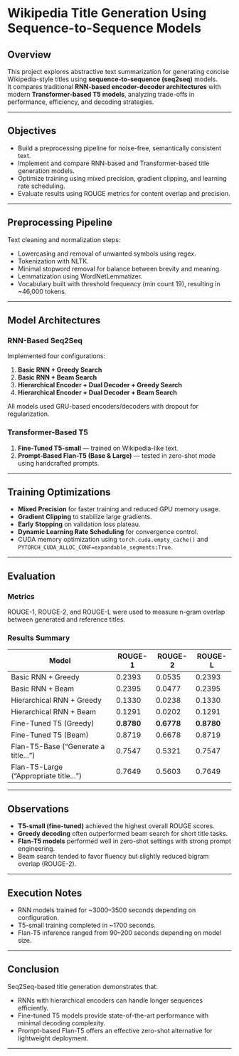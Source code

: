 # Wikipedia Title Generation Using Sequence-to-Sequence Models

## Overview
This project explores abstractive text summarization for generating concise Wikipedia-style titles using **sequence-to-sequence (seq2seq)** models.  
It compares traditional **RNN-based encoder-decoder architectures** with modern **Transformer-based T5 models**, analyzing trade-offs in performance, efficiency, and decoding strategies.

---

## Objectives
- Build a preprocessing pipeline for noise-free, semantically consistent text.  
- Implement and compare RNN-based and Transformer-based title generation models.  
- Optimize training using mixed precision, gradient clipping, and learning rate scheduling.  
- Evaluate results using ROUGE metrics for content overlap and precision.

---

## Preprocessing Pipeline
Text cleaning and normalization steps:
- Lowercasing and removal of unwanted symbols using regex.  
- Tokenization with NLTK.  
- Minimal stopword removal for balance between brevity and meaning.  
- Lemmatization using WordNetLemmatizer.  
- Vocabulary built with threshold frequency (min count 19), resulting in ~46,000 tokens.

---

## Model Architectures

### RNN-Based Seq2Seq
Implemented four configurations:
1. **Basic RNN + Greedy Search**  
2. **Basic RNN + Beam Search**  
3. **Hierarchical Encoder + Dual Decoder + Greedy Search**  
4. **Hierarchical Encoder + Dual Decoder + Beam Search**

All models used GRU-based encoders/decoders with dropout for regularization.

### Transformer-Based T5
1. **Fine-Tuned T5-small** — trained on Wikipedia-like text.  
2. **Prompt-Based Flan-T5 (Base & Large)** — tested in zero-shot mode using handcrafted prompts.

---

## Training Optimizations
- **Mixed Precision** for faster training and reduced GPU memory usage.  
- **Gradient Clipping** to stabilize large gradients.  
- **Early Stopping** on validation loss plateau.  
- **Dynamic Learning Rate Scheduling** for convergence control.  
- CUDA memory optimization using `torch.cuda.empty_cache()` and `PYTORCH_CUDA_ALLOC_CONF=expandable_segments:True`.

---

## Evaluation

### Metrics
ROUGE-1, ROUGE-2, and ROUGE-L were used to measure n-gram overlap between generated and reference titles.

### Results Summary

| Model | ROUGE-1 | ROUGE-2 | ROUGE-L |
|--------|----------|----------|----------|
| Basic RNN + Greedy | 0.2393 | 0.0535 | 0.2393 |
| Basic RNN + Beam | 0.2395 | 0.0477 | 0.2395 |
| Hierarchical RNN + Greedy | 0.1330 | 0.0238 | 0.1330 |
| Hierarchical RNN + Beam | 0.1291 | 0.0202 | 0.1291 |
| Fine-Tuned T5 (Greedy) | **0.8780** | **0.6778** | **0.8780** |
| Fine-Tuned T5 (Beam) | 0.8719 | 0.6678 | 0.8719 |
| Flan-T5-Base (“Generate a title...”) | 0.7547 | 0.5321 | 0.7547 |
| Flan-T5-Large (“Appropriate title...”) | 0.7649 | 0.5603 | 0.7649 |

---

## Observations
- **T5-small (fine-tuned)** achieved the highest overall ROUGE scores.  
- **Greedy decoding** often outperformed beam search for short title tasks.  
- **Flan-T5 models** performed well in zero-shot settings with strong prompt engineering.  
- Beam search tended to favor fluency but slightly reduced bigram overlap (ROUGE-2).

---

## Execution Notes
- RNN models trained for ~3000–3500 seconds depending on configuration.  
- T5-small training completed in ~1700 seconds.  
- Flan-T5 inference ranged from 90–200 seconds depending on model size.

---

## Conclusion
Seq2Seq-based title generation demonstrates that:
- RNNs with hierarchical encoders can handle longer sequences efficiently.  
- Fine-tuned T5 models provide state-of-the-art performance with minimal decoding complexity.  
- Prompt-based Flan-T5 offers an effective zero-shot alternative for lightweight deployment.  

---

